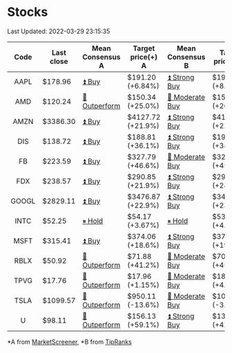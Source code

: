 # Stocks
Last Updated: 2022-03-29 23:15:35

|Code|Last close|Mean Consensus A|Target price(+) A|Mean Consensus B|Target price(+) B|
|:--:|-|-|-|-|-|
|AAPL|$178.96|[⏫ Buy](https://m.marketscreener.com/quote/stock/-4849/)|$191.20 (+6.84%)|[⏫ Strong Buy](https://www.tipranks.com/stocks/aapl/forecast)|$193.36 (+8.06%)|
|AMD|$120.24|[🔼 Outperform](https://m.marketscreener.com/quote/stock/-19475876/)|$150.34 (+25.0%)|[🔼 Moderate Buy](https://www.tipranks.com/stocks/amd/forecast)|$152.35 (+26.25%)|
|AMZN|$3386.30|[⏫ Buy](https://m.marketscreener.com/quote/stock/-12864605/)|$4127.72 (+21.9%)|[⏫ Strong Buy](https://www.tipranks.com/stocks/amzn/forecast)|$4143.76 (+22.83%)|
|DIS|$138.72|[⏫ Buy](https://m.marketscreener.com/quote/stock/-4842/)|$188.81 (+36.1%)|[⏫ Strong Buy](https://www.tipranks.com/stocks/dis/forecast)|$191.63 (+38.14%)|
|FB|$223.59|[⏫ Buy](https://m.marketscreener.com/quote/stock/-10547141/)|$327.79 (+46.6%)|[🔼 Moderate Buy](https://www.tipranks.com/stocks/fb/forecast)|$325.10 (+45.40%)|
|FDX|$238.57|[⏫ Buy](https://m.marketscreener.com/quote/stock/-12585/)|$290.85 (+21.9%)|[⏫ Strong Buy](https://www.tipranks.com/stocks/fdx/forecast)|$295.75 (+28.56%)|
|GOOGL|$2829.11|[⏫ Buy](https://m.marketscreener.com/quote/stock/-24203373/)|$3476.87 (+22.9%)|[⏫ Strong Buy](https://www.tipranks.com/stocks/googl/forecast)|$3485.81 (+23.21%)|
|INTC|$52.25|[⏸ Hold](https://m.marketscreener.com/quote/stock/-4829/)|$54.17 (+3.67%)|[⏸ Hold](https://www.tipranks.com/stocks/intc/forecast)|$53.76 (+4.37%)|
|MSFT|$315.41|[⏫ Buy](https://m.marketscreener.com/quote/stock/-4835/)|$374.06 (+18.6%)|[⏫ Strong Buy](https://www.tipranks.com/stocks/msft/forecast)|$374.88 (+19.95%)|
|RBLX|$50.92|[🔼 Outperform](https://m.marketscreener.com/quote/stock/-117793644/)|$71.88 (+41.2%)|[🔼 Moderate Buy](https://www.tipranks.com/stocks/rblx/forecast)|$70.58 (+45.83%)|
|TPVG|$17.76|[🔼 Outperform](https://m.marketscreener.com/quote/stock/-15933327/)|$17.96 (+1.15%)|[🔼 Moderate Buy](https://www.tipranks.com/stocks/tpvg/forecast)|$18.38 (+4.73%)|
|TSLA|$1099.57|[🔼 Outperform](https://m.marketscreener.com/quote/stock/-6344549/)|$950.11 (-13.6%)|[🔼 Moderate Buy](https://www.tipranks.com/stocks/tsla/forecast)|$1053.50 (-3.51%)|
|U|$98.11|[🔼 Outperform](https://m.marketscreener.com/quote/stock/-112492634/)|$156.13 (+59.1%)|[⏫ Strong Buy](https://www.tipranks.com/stocks/u/forecast)|$139.88 (+42.57%)|


*A from [MarketScreener](https://www.marketscreener.com), *B from [TipRanks](https://www.tipranks.com)

